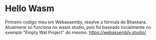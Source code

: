 # Hello Wasm

Primeiro codigo meu em Webassemby, resolve a fórmula de Bhaskara.
Atualmene só funciona no wasm studio, pois foi baseado inicialmente no exemplo "Empty Wat Project" do mesmo.
https://webassembly.studio/
